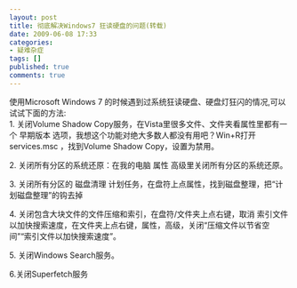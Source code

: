 ```yaml
---
layout: post
title: 彻底解决Windows7 狂读硬盘的问题(转载)
date: 2009-06-08 17:33
categories:
- 疑难杂症
tags: []
published: true
comments: true
---
```

<p><p>使用Microsoft Windows 7 的时候遇到过系统狂读硬盘、硬盘灯狂闪的情况,可以试试下面的方法:<br />1. 关闭Volume Shadow Copy服务，在Vista里很多文件、文件夹看属性里都有一个 早期版本 选项，我想这个功能对绝大多数人都没有用吧？Win+R打开services.msc ，找到Volume Shadow Copy，设置为禁用。</p> <p>2. 关闭所有分区的系统还原：在我的电脑 属性 高级里关闭所有分区的系统还原。</p> <p>3. 关闭所有分区的 磁盘清理 计划任务，在盘符上点属性，找到磁盘整理，把“计划磁盘整理”的钩去掉</p> <p>4. 关闭包含大块文件的文件压缩和索引，在盘符/文件夹上点右键，取消 索引文件以加快搜索速度，在文件夹上点右键，属性，高级，关闭“压缩文件以节省空间”“索引文件以加快搜索速度”。</p> <p>5. 关闭Windows Search服务。</p> <p>6.关闭Superfetch服务</p></p>
